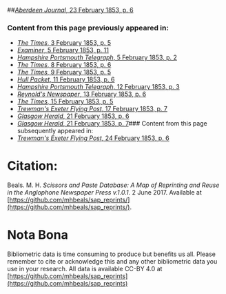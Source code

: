 ##[*Aberdeen Journal*, 23 February 1853, p. 6](https://mhbeals.github.io/sap_html/Aberdeen-Journal/Aberdeen-Journal-23-February-1853-p-6)

### Content from this page previously appeared in:
+ [*The Times*, 3 February 1853, p. 5](https://mhbeals.github.io/sap_html/The-Times/The-Times-3-February-1853-p-5)
+ [*Examiner*, 5 February 1853, p. 11](https://mhbeals.github.io/sap_html/Examiner/Examiner-5-February-1853-p-11)
+ [*Hampshire Portsmouth Telegraph*, 5 February 1853, p. 2](https://mhbeals.github.io/sap_html/Hampshire-Portsmouth-Telegraph/Hampshire-Portsmouth-Telegraph-5-February-1853-p-2)
+ [*The Times*, 8 February 1853, p. 6](https://mhbeals.github.io/sap_html/The-Times/The-Times-8-February-1853-p-6)
+ [*The Times*, 9 February 1853, p. 5](https://mhbeals.github.io/sap_html/The-Times/The-Times-9-February-1853-p-5)
+ [*Hull Packet*, 11 February 1853, p. 6](https://mhbeals.github.io/sap_html/Hull-Packet/Hull-Packet-11-February-1853-p-6)
+ [*Hampshire Portsmouth Telegraph*, 12 February 1853, p. 3](https://mhbeals.github.io/sap_html/Hampshire-Portsmouth-Telegraph/Hampshire-Portsmouth-Telegraph-12-February-1853-p-3)
+ [*Reynold's Newspaper*, 13 February 1853, p. 6](https://mhbeals.github.io/sap_html/Reynold's-Newspaper/Reynold's-Newspaper-13-February-1853-p-6)
+ [*The Times*, 15 February 1853, p. 5](https://mhbeals.github.io/sap_html/The-Times/The-Times-15-February-1853-p-5)
+ [*Trewman's Exeter Flying Post*, 17 February 1853, p. 7](https://mhbeals.github.io/sap_html/Trewman's-Exeter-Flying-Post/Trewman's-Exeter-Flying-Post-17-February-1853-p-7)
+ [*Glasgow Herald*, 21 February 1853, p. 6](https://mhbeals.github.io/sap_html/Glasgow-Herald/Glasgow-Herald-21-February-1853-p-6)
+ [*Glasgow Herald*, 21 February 1853, p. 7](https://mhbeals.github.io/sap_html/Glasgow-Herald/Glasgow-Herald-21-February-1853-p-7)### Content from this page subsequently appeared in:
+ [*Trewman's Exeter Flying Post*, 24 February 1853, p. 6](https://mhbeals.github.io/sap_html/Trewman's-Exeter-Flying-Post/Trewman's-Exeter-Flying-Post-24-February-1853-p-6)
                    
# Citation: 

Beals. M. H. *Scissors and Paste Database: A Map of Reprinting and Reuse in the Anglophone Newspaper Press v.1.0.1.* 2 June 2017. Available at [https://github.com/mhbeals/sap_reprints/](https://github.com/mhbeals/sap_reprints/). 
                    
# Nota Bona

Bibliometric data is time consuming to produce but benefits us all. Please remember to cite or acknowledge this and any other bibliometric data you use in your research. All data is available CC-BY 4.0 at [https://github.com/mhbeals/sap_reprints](https://github.com/mhbeals/sap_reprints)